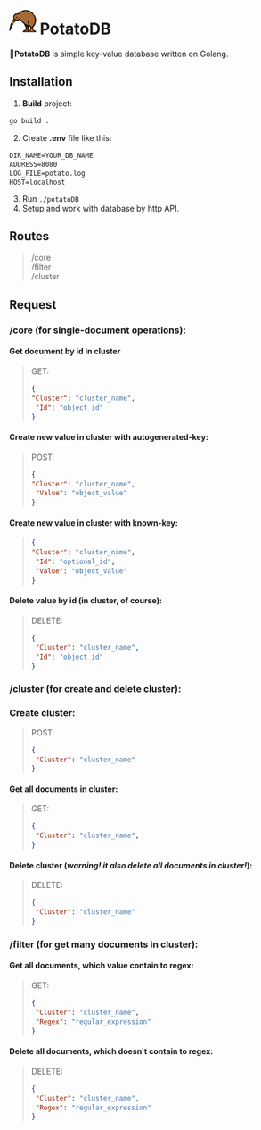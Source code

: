 # [<img src="k_img.png" width="48"/>](k_img.png) PotatoDB
🥔**PotatoDB** is simple key-value database written on Golang.
## Installation
1. **Build** project:
```sh
go build .
```
2. Create **.env** file like this:
```env
DIR_NAME=YOUR_DB_NAME
ADDRESS=8080
LOG_FILE=potato.log
HOST=localhost
```
3. Run ```./potatoDB```
4. Setup and work with database by http API.

## Routes
> /core<br>
> /filter<br>
> /cluster

## Request
### **/core** (for single-document operations):
#### Get document by id in cluster
> GET:
>```json
>{
> "Cluster": "cluster_name",
>  "Id": "object_id"
>}
>```
#### Create new value in cluster with autogenerated-key:
> POST:
>```json
>{
> "Cluster": "cluster_name",
>  "Value": "object_value"
>}
>```
#### Create new value in cluster with known-key:
>```json
>{
> "Cluster": "cluster_name",
>  "Id": "optional_id",
>  "Value": "object_value"
>}
#### Delete value by id (in cluster, of course):
>
> DELETE:
>```json
>{
>  "Cluster": "cluster_name",
>  "Id": "object_id"
>}
>```
### **/cluster** (for create and delete cluster):
### Create cluster:
> POST:
>```json
>{
>  "Cluster": "cluster_name"
>}
>```
#### Get all documents in cluster:
> GET:
>```json
>{
>  "Cluster": "cluster_name",
>}
#### Delete cluster (***warning! it also delete all documents in cluster!***):
> DELETE:
>```json
>{
>  "Cluster": "cluster_name"
>}
>```
### **/filter** (for get many documents in cluster):
#### Get all documents, which value contain to regex:
> GET:
>```json
>{
>  "Cluster": "cluster_name",
>  "Regex": "regular_expression"
>}
>```
#### Delete all documents, which doesn't contain to regex:
> DELETE:
>```json
>{
>  "Cluster": "cluster_name",
>  "Regex": "regular_expression"
>}
>```
